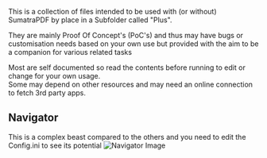 This is a collection of files intended to be used with (or without) SumatraPDF by place in a Subfolder called "Plus".

They are mainly Proof Of Concept's (PoC's) and thus may have bugs or customisation needs based on your own use but provided with the aim to be a companion for various related tasks

Most are self documented so read the contents before running to edit or change for your own usage.  
Some may depend on other resources and may need an online connection to fetch 3rd party apps.

Navigator
---
This is a complex beast compared to the others and you need to edit the Config.ini to see its potential
![Navigator Image](../../../MyNotes/images/navigator.png)
